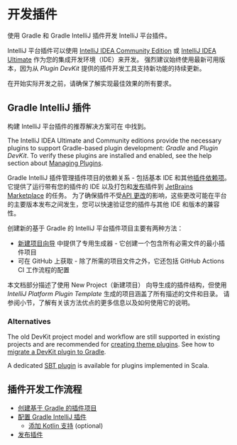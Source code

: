 <!-- Copyright 2000-2024 JetBrains s.r.o. and contributors. Use of this source code is governed by the Apache 2.0 license. -->

# 开发插件

<link-summary>使用 Gradle 和 Gradle IntelliJ 插件开发 IntelliJ 平台插件。</link-summary>

IntelliJ 平台插件可以使用 [IntelliJ IDEA Community Edition](https://www.jetbrains.com/idea/download/) 或 [IntelliJ IDEA Ultimate](https://www.jetbrains.com/idea/download/) 作为您的集成开发环境（IDE）来开发。
强烈建议始终使用最新可用版本，因为从 _Plugin DevKit_ 提供的插件开发工具支持新功能的持续更新。

在开始实际开发之前，请确保了解实现最佳效果的所有要求[](plugin_user_experience.md)。

<include from="intellij_platform.md" element-id="pluginAlternatives"/>

## Gradle IntelliJ 插件

构建 IntelliJ 平台插件的推荐解决方案可在 [](tools_gradle_intellij_plugin.md) 中找到。

<include from="snippets.md" element-id="gradlePluginVersion"/>

The IntelliJ IDEA Ultimate and Community editions provide the necessary plugins to support Gradle-based plugin development: _Gradle_ and _Plugin DevKit_.
To verify these plugins are installed and enabled, see the help section about [Managing Plugins](https://www.jetbrains.com/help/idea/managing-plugins.html).

<include from="snippets.md" element-id="pluginDevKitAvailability"/>

Gradle IntelliJ 插件管理插件项目的依赖关系 - 包括基本 IDE 和其他[插件依赖项](plugin_dependencies.md)。
它提供了运行带有您的插件的 IDE 以及打包和[发布](publishing_plugin.md#使用Gradle发布插件)插件到 [JetBrains Marketplace](https://plugins.jetbrains.com) 的任务。
为了确保插件不受[API 更改](api_changes_list.md)的影响，这些更改可能在平台的主要版本发布之间发生，您可以快速验证您的插件与其他 IDE 和版本的兼容性。

创建新的基于 Gradle 的 IntelliJ 平台插件项目主要有两种方法：
- [新建项目向导](https://www.jetbrains.com/help/idea/new-project-wizard.html) 中提供了专用生成器 - 它创建一个包含所有必需文件的最小插件项目
- [](plugin_github_template.md) 可在 GitHub 上获取 - 除了所需的项目文件之外，它还包括 GitHub Actions CI 工作流程的配置

本文档部分描述了使用 <control>New Project（新建项目）</control> 向导生成的插件结构，但使用 _IntelliJ Platform Plugin Template_ 生成的项目涵盖了所有描述的文件和目录。
请参阅[](plugin_github_template.md)小节，了解有关该方法优点的更多信息以及如何使用它的说明。

### Alternatives

The old DevKit project model and workflow are still supported in existing projects and are recommended for [creating theme plugins](developing_themes.md).
See how to [migrate a DevKit plugin to Gradle](migrating_plugin_devkit_to_gradle.md).

A dedicated [SBT plugin](https://github.com/JetBrains/sbt-idea-plugin) is available for plugins implemented in Scala.

## 插件开发工作流程

* [创建基于 Gradle 的插件项目](creating_plugin_project.md)
* [配置 Gradle IntelliJ 插件](configuring_plugin_project.md)
  * [添加 Kotlin 支持](using_kotlin.md) (optional)
* [发布插件](publishing_plugin.md)
